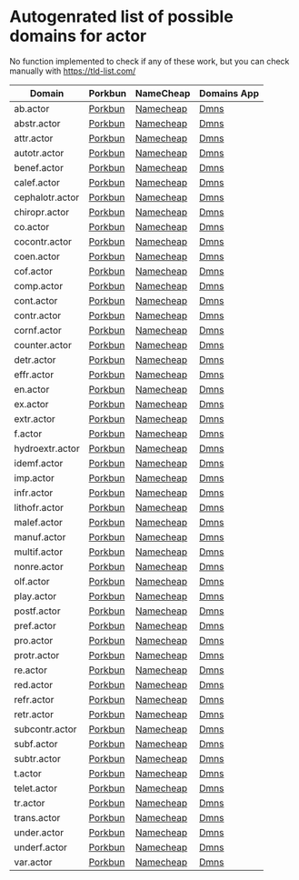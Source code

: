 # Autogenrated list of possible domains for actor

No function implemented to check if any of these work, but you can check manually with https://tld-list.com/

| Domain | Porkbun | NameCheap | Domains App |
|---|---|---|---|
| ab.actor | [Porkbun](https://porkbun.com/checkout/search?prb=e814663da1&tlds=&idnLanguage=&search=search&q=ab.actor) | [Namecheap](https://www.namecheap.com/domains/registration/results/?domain=ab.actor) | [Dmns](https://dmns.app/domains?q=ab.actor) |
| abstr.actor | [Porkbun](https://porkbun.com/checkout/search?prb=e814663da1&tlds=&idnLanguage=&search=search&q=abstr.actor) | [Namecheap](https://www.namecheap.com/domains/registration/results/?domain=abstr.actor) | [Dmns](https://dmns.app/domains?q=abstr.actor) |
| attr.actor | [Porkbun](https://porkbun.com/checkout/search?prb=e814663da1&tlds=&idnLanguage=&search=search&q=attr.actor) | [Namecheap](https://www.namecheap.com/domains/registration/results/?domain=attr.actor) | [Dmns](https://dmns.app/domains?q=attr.actor) |
| autotr.actor | [Porkbun](https://porkbun.com/checkout/search?prb=e814663da1&tlds=&idnLanguage=&search=search&q=autotr.actor) | [Namecheap](https://www.namecheap.com/domains/registration/results/?domain=autotr.actor) | [Dmns](https://dmns.app/domains?q=autotr.actor) |
| benef.actor | [Porkbun](https://porkbun.com/checkout/search?prb=e814663da1&tlds=&idnLanguage=&search=search&q=benef.actor) | [Namecheap](https://www.namecheap.com/domains/registration/results/?domain=benef.actor) | [Dmns](https://dmns.app/domains?q=benef.actor) |
| calef.actor | [Porkbun](https://porkbun.com/checkout/search?prb=e814663da1&tlds=&idnLanguage=&search=search&q=calef.actor) | [Namecheap](https://www.namecheap.com/domains/registration/results/?domain=calef.actor) | [Dmns](https://dmns.app/domains?q=calef.actor) |
| cephalotr.actor | [Porkbun](https://porkbun.com/checkout/search?prb=e814663da1&tlds=&idnLanguage=&search=search&q=cephalotr.actor) | [Namecheap](https://www.namecheap.com/domains/registration/results/?domain=cephalotr.actor) | [Dmns](https://dmns.app/domains?q=cephalotr.actor) |
| chiropr.actor | [Porkbun](https://porkbun.com/checkout/search?prb=e814663da1&tlds=&idnLanguage=&search=search&q=chiropr.actor) | [Namecheap](https://www.namecheap.com/domains/registration/results/?domain=chiropr.actor) | [Dmns](https://dmns.app/domains?q=chiropr.actor) |
| co.actor | [Porkbun](https://porkbun.com/checkout/search?prb=e814663da1&tlds=&idnLanguage=&search=search&q=co.actor) | [Namecheap](https://www.namecheap.com/domains/registration/results/?domain=co.actor) | [Dmns](https://dmns.app/domains?q=co.actor) |
| cocontr.actor | [Porkbun](https://porkbun.com/checkout/search?prb=e814663da1&tlds=&idnLanguage=&search=search&q=cocontr.actor) | [Namecheap](https://www.namecheap.com/domains/registration/results/?domain=cocontr.actor) | [Dmns](https://dmns.app/domains?q=cocontr.actor) |
| coen.actor | [Porkbun](https://porkbun.com/checkout/search?prb=e814663da1&tlds=&idnLanguage=&search=search&q=coen.actor) | [Namecheap](https://www.namecheap.com/domains/registration/results/?domain=coen.actor) | [Dmns](https://dmns.app/domains?q=coen.actor) |
| cof.actor | [Porkbun](https://porkbun.com/checkout/search?prb=e814663da1&tlds=&idnLanguage=&search=search&q=cof.actor) | [Namecheap](https://www.namecheap.com/domains/registration/results/?domain=cof.actor) | [Dmns](https://dmns.app/domains?q=cof.actor) |
| comp.actor | [Porkbun](https://porkbun.com/checkout/search?prb=e814663da1&tlds=&idnLanguage=&search=search&q=comp.actor) | [Namecheap](https://www.namecheap.com/domains/registration/results/?domain=comp.actor) | [Dmns](https://dmns.app/domains?q=comp.actor) |
| cont.actor | [Porkbun](https://porkbun.com/checkout/search?prb=e814663da1&tlds=&idnLanguage=&search=search&q=cont.actor) | [Namecheap](https://www.namecheap.com/domains/registration/results/?domain=cont.actor) | [Dmns](https://dmns.app/domains?q=cont.actor) |
| contr.actor | [Porkbun](https://porkbun.com/checkout/search?prb=e814663da1&tlds=&idnLanguage=&search=search&q=contr.actor) | [Namecheap](https://www.namecheap.com/domains/registration/results/?domain=contr.actor) | [Dmns](https://dmns.app/domains?q=contr.actor) |
| cornf.actor | [Porkbun](https://porkbun.com/checkout/search?prb=e814663da1&tlds=&idnLanguage=&search=search&q=cornf.actor) | [Namecheap](https://www.namecheap.com/domains/registration/results/?domain=cornf.actor) | [Dmns](https://dmns.app/domains?q=cornf.actor) |
| counter.actor | [Porkbun](https://porkbun.com/checkout/search?prb=e814663da1&tlds=&idnLanguage=&search=search&q=counter.actor) | [Namecheap](https://www.namecheap.com/domains/registration/results/?domain=counter.actor) | [Dmns](https://dmns.app/domains?q=counter.actor) |
| detr.actor | [Porkbun](https://porkbun.com/checkout/search?prb=e814663da1&tlds=&idnLanguage=&search=search&q=detr.actor) | [Namecheap](https://www.namecheap.com/domains/registration/results/?domain=detr.actor) | [Dmns](https://dmns.app/domains?q=detr.actor) |
| effr.actor | [Porkbun](https://porkbun.com/checkout/search?prb=e814663da1&tlds=&idnLanguage=&search=search&q=effr.actor) | [Namecheap](https://www.namecheap.com/domains/registration/results/?domain=effr.actor) | [Dmns](https://dmns.app/domains?q=effr.actor) |
| en.actor | [Porkbun](https://porkbun.com/checkout/search?prb=e814663da1&tlds=&idnLanguage=&search=search&q=en.actor) | [Namecheap](https://www.namecheap.com/domains/registration/results/?domain=en.actor) | [Dmns](https://dmns.app/domains?q=en.actor) |
| ex.actor | [Porkbun](https://porkbun.com/checkout/search?prb=e814663da1&tlds=&idnLanguage=&search=search&q=ex.actor) | [Namecheap](https://www.namecheap.com/domains/registration/results/?domain=ex.actor) | [Dmns](https://dmns.app/domains?q=ex.actor) |
| extr.actor | [Porkbun](https://porkbun.com/checkout/search?prb=e814663da1&tlds=&idnLanguage=&search=search&q=extr.actor) | [Namecheap](https://www.namecheap.com/domains/registration/results/?domain=extr.actor) | [Dmns](https://dmns.app/domains?q=extr.actor) |
| f.actor | [Porkbun](https://porkbun.com/checkout/search?prb=e814663da1&tlds=&idnLanguage=&search=search&q=f.actor) | [Namecheap](https://www.namecheap.com/domains/registration/results/?domain=f.actor) | [Dmns](https://dmns.app/domains?q=f.actor) |
| hydroextr.actor | [Porkbun](https://porkbun.com/checkout/search?prb=e814663da1&tlds=&idnLanguage=&search=search&q=hydroextr.actor) | [Namecheap](https://www.namecheap.com/domains/registration/results/?domain=hydroextr.actor) | [Dmns](https://dmns.app/domains?q=hydroextr.actor) |
| idemf.actor | [Porkbun](https://porkbun.com/checkout/search?prb=e814663da1&tlds=&idnLanguage=&search=search&q=idemf.actor) | [Namecheap](https://www.namecheap.com/domains/registration/results/?domain=idemf.actor) | [Dmns](https://dmns.app/domains?q=idemf.actor) |
| imp.actor | [Porkbun](https://porkbun.com/checkout/search?prb=e814663da1&tlds=&idnLanguage=&search=search&q=imp.actor) | [Namecheap](https://www.namecheap.com/domains/registration/results/?domain=imp.actor) | [Dmns](https://dmns.app/domains?q=imp.actor) |
| infr.actor | [Porkbun](https://porkbun.com/checkout/search?prb=e814663da1&tlds=&idnLanguage=&search=search&q=infr.actor) | [Namecheap](https://www.namecheap.com/domains/registration/results/?domain=infr.actor) | [Dmns](https://dmns.app/domains?q=infr.actor) |
| lithofr.actor | [Porkbun](https://porkbun.com/checkout/search?prb=e814663da1&tlds=&idnLanguage=&search=search&q=lithofr.actor) | [Namecheap](https://www.namecheap.com/domains/registration/results/?domain=lithofr.actor) | [Dmns](https://dmns.app/domains?q=lithofr.actor) |
| malef.actor | [Porkbun](https://porkbun.com/checkout/search?prb=e814663da1&tlds=&idnLanguage=&search=search&q=malef.actor) | [Namecheap](https://www.namecheap.com/domains/registration/results/?domain=malef.actor) | [Dmns](https://dmns.app/domains?q=malef.actor) |
| manuf.actor | [Porkbun](https://porkbun.com/checkout/search?prb=e814663da1&tlds=&idnLanguage=&search=search&q=manuf.actor) | [Namecheap](https://www.namecheap.com/domains/registration/results/?domain=manuf.actor) | [Dmns](https://dmns.app/domains?q=manuf.actor) |
| multif.actor | [Porkbun](https://porkbun.com/checkout/search?prb=e814663da1&tlds=&idnLanguage=&search=search&q=multif.actor) | [Namecheap](https://www.namecheap.com/domains/registration/results/?domain=multif.actor) | [Dmns](https://dmns.app/domains?q=multif.actor) |
| nonre.actor | [Porkbun](https://porkbun.com/checkout/search?prb=e814663da1&tlds=&idnLanguage=&search=search&q=nonre.actor) | [Namecheap](https://www.namecheap.com/domains/registration/results/?domain=nonre.actor) | [Dmns](https://dmns.app/domains?q=nonre.actor) |
| olf.actor | [Porkbun](https://porkbun.com/checkout/search?prb=e814663da1&tlds=&idnLanguage=&search=search&q=olf.actor) | [Namecheap](https://www.namecheap.com/domains/registration/results/?domain=olf.actor) | [Dmns](https://dmns.app/domains?q=olf.actor) |
| play.actor | [Porkbun](https://porkbun.com/checkout/search?prb=e814663da1&tlds=&idnLanguage=&search=search&q=play.actor) | [Namecheap](https://www.namecheap.com/domains/registration/results/?domain=play.actor) | [Dmns](https://dmns.app/domains?q=play.actor) |
| postf.actor | [Porkbun](https://porkbun.com/checkout/search?prb=e814663da1&tlds=&idnLanguage=&search=search&q=postf.actor) | [Namecheap](https://www.namecheap.com/domains/registration/results/?domain=postf.actor) | [Dmns](https://dmns.app/domains?q=postf.actor) |
| pref.actor | [Porkbun](https://porkbun.com/checkout/search?prb=e814663da1&tlds=&idnLanguage=&search=search&q=pref.actor) | [Namecheap](https://www.namecheap.com/domains/registration/results/?domain=pref.actor) | [Dmns](https://dmns.app/domains?q=pref.actor) |
| pro.actor | [Porkbun](https://porkbun.com/checkout/search?prb=e814663da1&tlds=&idnLanguage=&search=search&q=pro.actor) | [Namecheap](https://www.namecheap.com/domains/registration/results/?domain=pro.actor) | [Dmns](https://dmns.app/domains?q=pro.actor) |
| protr.actor | [Porkbun](https://porkbun.com/checkout/search?prb=e814663da1&tlds=&idnLanguage=&search=search&q=protr.actor) | [Namecheap](https://www.namecheap.com/domains/registration/results/?domain=protr.actor) | [Dmns](https://dmns.app/domains?q=protr.actor) |
| re.actor | [Porkbun](https://porkbun.com/checkout/search?prb=e814663da1&tlds=&idnLanguage=&search=search&q=re.actor) | [Namecheap](https://www.namecheap.com/domains/registration/results/?domain=re.actor) | [Dmns](https://dmns.app/domains?q=re.actor) |
| red.actor | [Porkbun](https://porkbun.com/checkout/search?prb=e814663da1&tlds=&idnLanguage=&search=search&q=red.actor) | [Namecheap](https://www.namecheap.com/domains/registration/results/?domain=red.actor) | [Dmns](https://dmns.app/domains?q=red.actor) |
| refr.actor | [Porkbun](https://porkbun.com/checkout/search?prb=e814663da1&tlds=&idnLanguage=&search=search&q=refr.actor) | [Namecheap](https://www.namecheap.com/domains/registration/results/?domain=refr.actor) | [Dmns](https://dmns.app/domains?q=refr.actor) |
| retr.actor | [Porkbun](https://porkbun.com/checkout/search?prb=e814663da1&tlds=&idnLanguage=&search=search&q=retr.actor) | [Namecheap](https://www.namecheap.com/domains/registration/results/?domain=retr.actor) | [Dmns](https://dmns.app/domains?q=retr.actor) |
| subcontr.actor | [Porkbun](https://porkbun.com/checkout/search?prb=e814663da1&tlds=&idnLanguage=&search=search&q=subcontr.actor) | [Namecheap](https://www.namecheap.com/domains/registration/results/?domain=subcontr.actor) | [Dmns](https://dmns.app/domains?q=subcontr.actor) |
| subf.actor | [Porkbun](https://porkbun.com/checkout/search?prb=e814663da1&tlds=&idnLanguage=&search=search&q=subf.actor) | [Namecheap](https://www.namecheap.com/domains/registration/results/?domain=subf.actor) | [Dmns](https://dmns.app/domains?q=subf.actor) |
| subtr.actor | [Porkbun](https://porkbun.com/checkout/search?prb=e814663da1&tlds=&idnLanguage=&search=search&q=subtr.actor) | [Namecheap](https://www.namecheap.com/domains/registration/results/?domain=subtr.actor) | [Dmns](https://dmns.app/domains?q=subtr.actor) |
| t.actor | [Porkbun](https://porkbun.com/checkout/search?prb=e814663da1&tlds=&idnLanguage=&search=search&q=t.actor) | [Namecheap](https://www.namecheap.com/domains/registration/results/?domain=t.actor) | [Dmns](https://dmns.app/domains?q=t.actor) |
| telet.actor | [Porkbun](https://porkbun.com/checkout/search?prb=e814663da1&tlds=&idnLanguage=&search=search&q=telet.actor) | [Namecheap](https://www.namecheap.com/domains/registration/results/?domain=telet.actor) | [Dmns](https://dmns.app/domains?q=telet.actor) |
| tr.actor | [Porkbun](https://porkbun.com/checkout/search?prb=e814663da1&tlds=&idnLanguage=&search=search&q=tr.actor) | [Namecheap](https://www.namecheap.com/domains/registration/results/?domain=tr.actor) | [Dmns](https://dmns.app/domains?q=tr.actor) |
| trans.actor | [Porkbun](https://porkbun.com/checkout/search?prb=e814663da1&tlds=&idnLanguage=&search=search&q=trans.actor) | [Namecheap](https://www.namecheap.com/domains/registration/results/?domain=trans.actor) | [Dmns](https://dmns.app/domains?q=trans.actor) |
| under.actor | [Porkbun](https://porkbun.com/checkout/search?prb=e814663da1&tlds=&idnLanguage=&search=search&q=under.actor) | [Namecheap](https://www.namecheap.com/domains/registration/results/?domain=under.actor) | [Dmns](https://dmns.app/domains?q=under.actor) |
| underf.actor | [Porkbun](https://porkbun.com/checkout/search?prb=e814663da1&tlds=&idnLanguage=&search=search&q=underf.actor) | [Namecheap](https://www.namecheap.com/domains/registration/results/?domain=underf.actor) | [Dmns](https://dmns.app/domains?q=underf.actor) |
| var.actor | [Porkbun](https://porkbun.com/checkout/search?prb=e814663da1&tlds=&idnLanguage=&search=search&q=var.actor) | [Namecheap](https://www.namecheap.com/domains/registration/results/?domain=var.actor) | [Dmns](https://dmns.app/domains?q=var.actor) |
